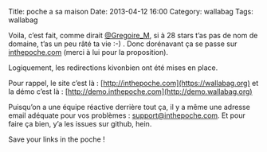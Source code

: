 Title: poche a sa maison
Date: 2013-04-12 16:00
Category: wallabag
Tags: wallabag

Voila, c’est fait, comme dirait [@Gregoire_M](https://twitter.com/Gregoire_M), si à 28 stars t’as pas de nom de domaine, t’as un peu râté ta vie :-) . Donc dorénavant ça se passe sur [inthepoche.com](https://wallabag.org) (merci à lui pour la proposition).

Logiquement, les redirections kivonbien ont été mises en place.

Pour rappel, le site c’est là : [http://inthepoche.com](https://wallabag.org) et la démo c’est là : [http://demo.inthepoche.com](http://demo.wallabag.org)

Puisqu’on a une équipe réactive derrière tout ça, il y a même une adresse email adéquate pour vos problèmes : [support@inthepoche.com](mailto:hello@wallabag.org). Et pour faire ça bien, y’a les issues sur github, hein.

Save your links in the poche !

